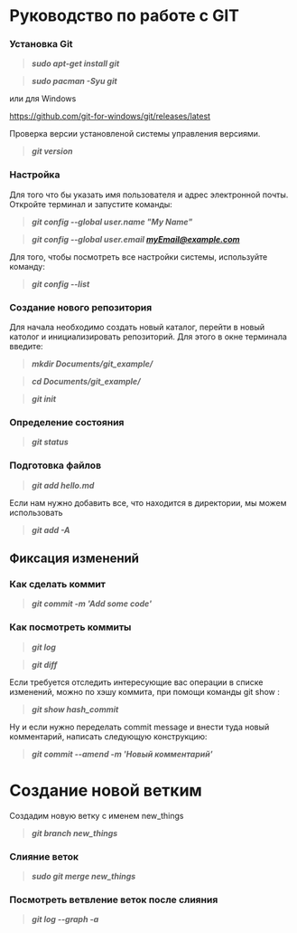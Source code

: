  # Руководство по работе с GIT

### **Установка Git**

>***sudo apt-get install git***

>***sudo pacman -Syu git***

или для Windows

https://github.com/git-for-windows/git/releases/latest

 Проверка версии установленой системы управления версиями.

>***git version***

### **Настройка**

Для того что бы указать имя пользователя и адрес электронной почты. Откройте терминал и запустите команды:

>***git config --global user.name "My Name"***

>***git config --global user.email myEmail@example.com***

Для того, чтобы посмотреть все настройки системы, используйте команду:

>***git config --list***

### **Создание нового репозитория**

Для начала необходимо создать новый каталог, перейти в новый католог и инициализировать репозиторий.
Для этого в окне терминала введите:

>***mkdir Documents/git_example/***

>***cd Documents/git_example/***

>***git init***
### **Определение состояния**

>***git status***

### **Подготовка файлов**

>***git add hello.md***

Если нам нужно добавить все, что находится в директории, мы можем использовать

>***git add -A***

## **Фиксация изменений**

### **Как сделать коммит**

>***git commit -m 'Add some code'***


### **Как посмотреть коммиты**

>***git log***

>***git diff***

Если требуется отследить интересующие вас операции в списке изменений, можно по хэшу коммита, при помощи команды git show :

>***git show hash_commit***

Ну и если нужно переделать commit message и внести туда новый комментарий, написать следующую конструкцию:

>***git commit --amend -m 'Новый комментарий'***

# Создание новой ветким

Создадим новую ветку с именем new_things

>***git branch new_things***

### **Слияние веток**

>***sudo git merge new_things***

### **Посмотреть ветвление веток после слияния**

>***git log --graph -a***